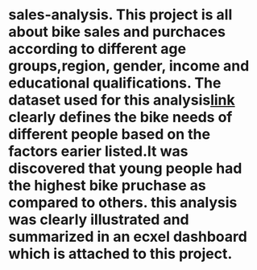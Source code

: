 # sales-analysis. This project is all about bike sales and purchaces according to different age groups,region, gender, income and educational qualifications. The dataset used for this analysis[link](https://github.com/BryanDeanalyst/sales-analysis/blob/67b119301ffe833afa61fe4a485dcc3b4c26d06b/Excel%20Project%20Dataset.xlsx) clearly defines the bike needs of different people based on the factors earier listed.It was discovered that young people had the highest bike pruchase as compared to others. this analysis was clearly illustrated and summarized in an ecxel dashboard which is attached to this project.
